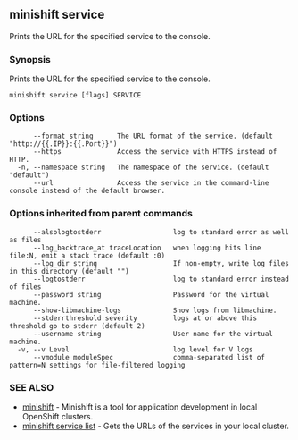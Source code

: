 ## minishift service

Prints the URL for the specified service to the console.

### Synopsis


Prints the URL for the specified service to the console.

```
minishift service [flags] SERVICE
```

### Options

```
      --format string      The URL format of the service. (default "http://{{.IP}}:{{.Port}}")
      --https              Access the service with HTTPS instead of HTTP.
  -n, --namespace string   The namespace of the service. (default "default")
      --url                Access the service in the command-line console instead of the default browser.
```

### Options inherited from parent commands

```
      --alsologtostderr                  log to standard error as well as files
      --log_backtrace_at traceLocation   when logging hits line file:N, emit a stack trace (default :0)
      --log_dir string                   If non-empty, write log files in this directory (default "")
      --logtostderr                      log to standard error instead of files
      --password string                  Password for the virtual machine.
      --show-libmachine-logs             Show logs from libmachine.
      --stderrthreshold severity         logs at or above this threshold go to stderr (default 2)
      --username string                  User name for the virtual machine.
  -v, --v Level                          log level for V logs
      --vmodule moduleSpec               comma-separated list of pattern=N settings for file-filtered logging
```

### SEE ALSO
* [minishift](minishift.md)	 - Minishift is a tool for application development in local OpenShift clusters.
* [minishift service list](minishift_service_list.md)	 - Gets the URLs of the services in your local cluster.

